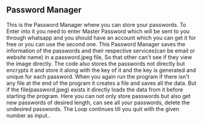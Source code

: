 ## Password Manager

This is the Password Manager where you can store your passwords.
To Enter into it you need to enter Master Password which will be sent to you through whatsapp and you should have an account which you can get it for free or you can use the second one.
This Password Manager saves the information of the passwords and their respective services(can be email or website name) in a password.jpeg file, So that other can't see if they view the image directly.
The code also stores the passwords not directly but encrypts it and store it along with the key of it and the key is generated and unique for each password. 
When you again run the program if there isn't any file at the end of the program it creates a file and saves all the data.
But if the file(password.jpeg) exists it directly loads the data from it before starting the program.
Here you can not only store passwords but also get new passwords of desired length, can see all your passwords, delete the undesired passwords.
The Loop continues till you quit with the given number as input..